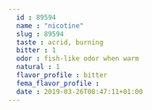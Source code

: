 ```yaml
---
  id : 89594
  name : "nicotine"
  slug : 89594
  taste : acrid, burning
  bitter : 1
  odor : fish-like odor when warm
  natural : 1
  flavor_profile : bitter
  fema_flavor_profile : 
  date : 2019-03-26T08:47:11+01:00
---
```



